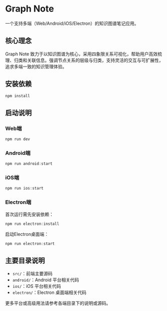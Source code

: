# Graph Note

一个支持多端（Web/Android/iOS/Electron）的知识图谱笔记应用。

## 核心理念

Graph Note 致力于以知识图谱为核心，采用四象限关系可视化，帮助用户高效梳理、归类和关联信息。强调节点关系的层级与归类，支持灵活的交互与可扩展性，追求多端一致的知识管理体验。

## 安装依赖

```powershell
npm install
```

## 启动说明

### Web端
```powershell
npm run dev
```

### Android端
```powershell
npm run android:start
```

### iOS端
```powershell
npm run ios:start
```

### Electron端
首次运行需先安装依赖：
```powershell
npm run electron:install
```
启动Electron桌面端：
```powershell
npm run electron:start
```

## 主要目录说明

- `src/`：前端主要源码
- `android/`：Android 平台相关代码
- `ios/`：iOS 平台相关代码
- `electron/`：Electron 桌面端相关代码

更多平台或高级用法请参考各端目录下的说明或源码。
